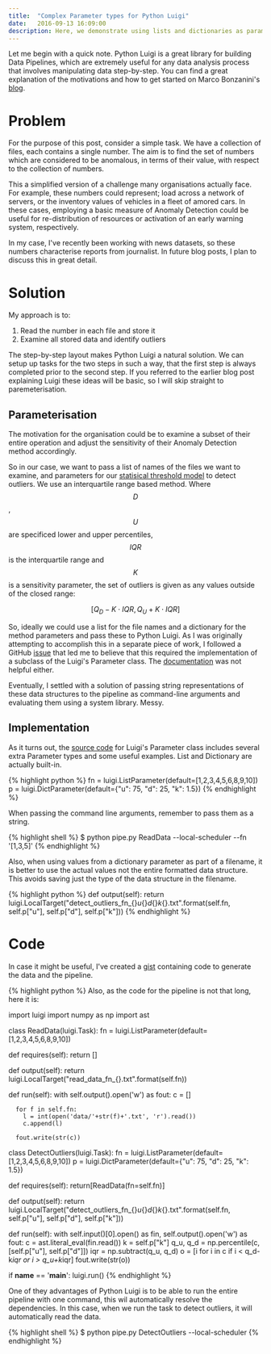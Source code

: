 ```yaml
---
title:  "Complex Parameter types for Python Luigi"
date:   2016-09-13 16:09:00
description: Here, we demonstrate using lists and dictionaries as parameters for our Data Pipeline that detect anomalous numbers found in a directory of files.
---
```


Let me begin with a quick note. Python Luigi is a great library for building Data Pipelines, which are extremely useful for any data analysis process that involves manipulating data step-by-step. You can find a great explanation of the motivations and how to get started on Marco Bonzanini's [blog][bonza-pipe].

# Problem

For the purpose of this post, consider a simple task. We have a collection of files, each contains a single number. The aim is to find the set of numbers which are considered to be anomalous, in terms of their value, with respect to the collection of numbers. 

This a simplified version of a challenge many organisations actually face. For example, these numbers could represent; load across a network of servers, or the inventory values of vehicles in a fleet of amored cars. In these cases, employing a basic measure of Anomaly Detection could be useful for re-distribution of resources or activation of an early warning system, respectively.

In my case, I've recently been working with news datasets, so these numbers characterise reports from journalist. In future blog posts, I plan to discuss this in great detail.

# Solution

My approach is to:

1. Read the number in each file and store it
2. Examine all stored data and identify outliers

The step-by-step layout makes Python Luigi a natural solution. We can setup up tasks for the two steps in such a way, that the first step is always completed prior to the second step. If you referred to the earlier blog post explaining Luigi these ideas will be basic, so I will skip straight to paremeterisation.

## Parameterisation 

The motivation for the organisation could be to examine a subset of their entire operation and adjust the sensitivity of their Anomaly Detection method accordingly.

So in our case, we want to pass a list of names of the files we want to examine, and parameters for our [statisical threshold model][in-quest] to detect outliers. We use an interquartile range based method. Where $$D$$, $$U$$ are specificed lower and upper percentiles, $$IQR$$ is the interquartile range and $$K$$ is a sensitivity parameter, the set of outliers is given as any values outside of the closed range:

$$[Q_D-K\cdot IQR, Q_U+K\cdot IQR]$$

So, ideally we could use a list for the file names and a dictionary for the method parameters and pass these to Python Luigi. As I was originally attempting to accomplish this in a separate piece of work, I followed a GitHub [issue][gh-issue] that led me to believe that this required the implementation of a subclass of the Luigi's Parameter class. The [documentation][luigi-param-doc] was not helpful either.

Eventually, I settled with a solution of passing string representations of these data structures to the pipeline as command-line arguments and evaluating them using a system library. Messy.

## Implementation

As it turns out, the [source code][param-source] for Luigi's Parameter class includes several extra Parameter types and some useful examples. List and Dictionary are actually built-in.

{% highlight python %}
fn = luigi.ListParameter(default=[1,2,3,4,5,6,8,9,10])
p = luigi.DictParameter(default={"u": 75, "d": 25, "k": 1.5})
{% endhighlight %}

When passing the command line arguments, remember to pass them as a string. 

{% highlight shell %}
$ python pipe.py ReadData --local-scheduler --fn '[1,3,5]'
{% endhighlight %}

Also, when using values from a dictionary parameter as part of a filename, it is better to use the actual values not the entire formatted data structure. This avoids saving just the type of the data structure in the filename.

{% highlight python %}
def output(self):
  return luigi.LocalTarget("detect_outliers_fn_{}_u_{}_d_{}_k_{}.txt".format(self.fn, self.p["u"], self.p["d"], self.p["k"]))
{% endhighlight %}

# Code

In case it might be useful, I've created a [gist][gh-gist] containing code to generate the data and the pipeline.

{% highlight python %}
Also, as the code for the pipeline is not that long, here it is:

import luigi
import numpy as np
import ast

class ReadData(luigi.Task):
  fn = luigi.ListParameter(default=[1,2,3,4,5,6,8,9,10])

  def requires(self):
    return []

  def output(self):
    return luigi.LocalTarget("read_data_fn_{}.txt".format(self.fn))

  def run(self):
    with self.output().open('w') as fout:
      c = []

      for f in self.fn:
        l = int(open('data/'+str(f)+'.txt', 'r').read())
        c.append(l)

      fout.write(str(c))

class DetectOutliers(luigi.Task):
  fn = luigi.ListParameter(default=[1,2,3,4,5,6,8,9,10])
  p = luigi.DictParameter(default={"u": 75, "d": 25, "k": 1.5})

  def requires(self):
    return[ReadData(fn=self.fn)]

  def output(self):
    return luigi.LocalTarget("detect_outliers_fn_{}_u_{}_d_{}_k_{}.txt".format(self.fn, self.p["u"], self.p["d"], self.p["k"]))

  def run(self):
    with self.input()[0].open() as fin, self.output().open('w') as fout:
      c = ast.literal_eval(fin.read())
      k = self.p["k"]
      q_u, q_d = np.percentile(c, [self.p["u"], self.p["d"]])
      iqr = np.subtract(q_u, q_d)
      o = [i for i in c if i < q_d-k*iqr or i > q_u+k*iqr]
      fout.write(str(o))


if __name__ == '__main__':
  luigi.run()
{% endhighlight %}

One of they advantages of Python Luigi is to be able to run the entire pipeline with one command, this wil automatically resolve the dependencies. In this case, when we run the task to detect outliers, it will automatically read the data.

{% highlight shell %}
$ python pipe.py DetectOutliers --local-scheduler
{% endhighlight %}

[bonza-pipe]: https://marcobonzanini.com/2015/10/24/building-data-pipelines-with-python-and-luigi/
[in-quest]: http://arxiv.org/abs/1508.03981
[gh-issue]: https://github.com/spotify/luigi/issues/211
[param-source]: https://github.com/spotify/luigi/blob/master/luigi/parameter.py
[luigi-param-doc]: http://luigi.readthedocs.io/en/stable/parameters.html#parameter-types
[gh-gist]: https://gist.github.com/jonathanmanfield/1767fa19570f7a0188de08b6362e8437
